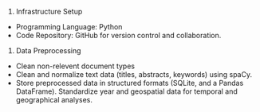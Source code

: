 1. Infrastructure Setup
- Programming Language: Python
- Code Repository: GitHub for version control and collaboration.

1. Data Preprocessing
- Clean non-relevent document types
- Clean and normalize text data (titles, abstracts, keywords) using spaCy.
- Store preprocessed data in structured formats (SQLite, and a Pandas DataFrame).
Standardize year and geospatial data for temporal and geographical analyses.
